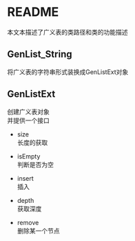 README
====
本文本描述了广义表的类路径和类的功能描述  

## GenList_String  
将广义表的字符串形式装换成GenListExt对象  

## GenListExt  
创建广义表对象  
并提供一个接口  
* size   		
长度的获取  

* isEmpty  	
判断是否为空  

* insert  
	插入  

* depth  	
获取深度  

* remove  	
删除某一个节点  

